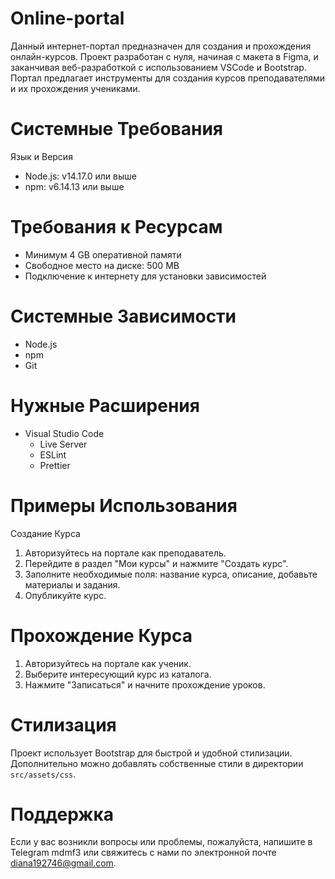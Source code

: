   # Online-portal
  Данный интернет-портал предназначен для создания и прохождения онлайн-курсов. Проект разработан с нуля, начиная с макета в Figma, и заканчивая веб-разработкой с использованием VSCode и Bootstrap. Портал предлагает  инструменты для создания курсов преподавателями и их прохождения учениками.

  # Системные Требования
   Язык и Версия
- Node.js: v14.17.0 или выше
- npm: v6.14.13 или выше
  
 # Требования к Ресурсам
- Минимум 4 GB оперативной памяти
- Свободное место на диске: 500 MB
- Подключение к интернету для установки зависимостей

 # Системные Зависимости
- Node.js
- npm
- Git

 # Нужные Расширения
- Visual Studio Code
  - Live Server
  - ESLint
  - Prettier

 # Примеры Использования

   Создание Курса
1. Авторизуйтесь на портале как преподаватель.
2. Перейдите в раздел "Мои курсы" и нажмите "Создать курс".
3. Заполните необходимые поля: название курса, описание, добавьте материалы и задания.
4. Опубликуйте курс.

  # Прохождение Курса

1. Авторизуйтесь на портале как ученик.
2. Выберите интересующий курс из каталога.
3. Нажмите "Записаться" и начните прохождение уроков.

  # Стилизация

Проект использует Bootstrap для быстрой и удобной стилизации. Дополнительно можно добавлять собственные стили в директории `src/assets/css`.

  # Поддержка

Если у вас возникли вопросы или проблемы, пожалуйста, напишите в Telegram mdmf3 или свяжитесь с нами по электронной почте diana192746@gmail.com.
